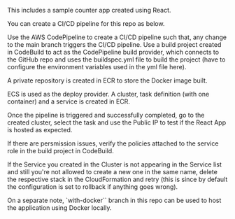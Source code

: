 This includes a sample counter app created using React.

You can create a CI/CD pipeline for this repo as below.

Use the AWS CodePipeline to create a CI/CD pipeline such that, any change to the main branch triggers the CI/CD pipeline.
Use a build project created in CodeBuild to act as the CodePipeline build provider, which connects to the GitHub repo and uses the buildspec.yml file to build the project (have to configure the environment variables used in the yml file here).

A private repository is created in ECR to store the Docker image built.

ECS is used as the deploy provider. A cluster, task definition (with one container) and a service is created in ECR.

Once the pipeline is triggered and successfully completed, go to the created cluster, select the task and use the Public IP to test if the React App is hosted as expected.

If there are persmission issues, verify the policies attached to the service role in the build project in CodeBuild.

If the Service you created in the Cluster is not appearing in the Service list and still you're not allowed to create a new one in the same name, delete the respective stack in the CloudFormation and retry (this is since by default the configuration is set to rollback if anything goes wrong).

On a separate note, `with-docker`` branch in this repo can be used to host the application using Docker locally.
